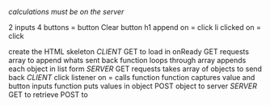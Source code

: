 *calculations must be on the server*

2 inputs
4 buttons
= button
Clear button
h1 append on = click
li clicked on = click

create the HTML skeleton
*CLIENT*
GET to load in onReady
GET requests array to append whats sent back
function loops through array
appends each object in list form
*SERVER*
GET requests takes array of objects to send back
*CLIENT*
click listener on = calls function
function captures value and button inputs
function puts values in object
POST object to server
*SERVER*
GET to retrieve
POST to 